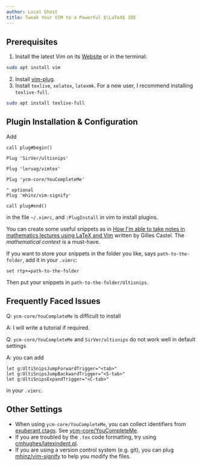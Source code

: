 ```yaml
---
author: Local Ghost
title: Tweak Your VIM to a Powerful $\LaTeX$ IDE
---
```


## Prerequisites

1. Install the latest Vim on its [Website](https://www.vim.org/download.php) or in the terminal:

```sh
sudo apt install vim
```

2. Install [vim-plug](https://github.com/junegunn/vim-plug).
3. Install `texlive`, `xelatex`, `latexmk`. For a new user, I recommend installing `texlive-full`.

```sh
sudo apt install texlive-full
```

## Plugin Installation & Configuration

Add 

```vim
call plug#begin()

Plug 'SirVer/ultisnips'

Plug 'lervag/vimtex'

Plug 'ycm-core/YouCompleteMe'

" optional
Plug 'mhinz/vim-signify'

call plug#end()
```

in the file `~/.vimrc`, and `:PlugInstall` in vim to install plugins.

You can create some useful snippets as in [How I'm able to take notes in mathematics lectures using LaTeX and Vim](https://castel.dev/post/lecture-notes-1/) written by Gilles Castel. The *mathematical context* is a must-have. 

If you want to store your snippets in the folder you like, says `path-to-the-folder`, add it in your `.vimrc`:

```vim
set rtp+=path-to-the-folder
```

Then put your snippets in `path-to-the-folder/Ultisnips`.

## Frequently Faced Issues

Q: `ycm-core/YouCompleteMe` is difficult to install

A: I will write a tutorial if required.



Q: `ycm-core/YouCompleteMe` and `SirVer/ultisnips` do not work well in default settings

A: you can add

```vim
let g:UltiSnipsJumpForwardTrigger="<tab>" 
let g:UltiSnipsJumpBackwardTrigger="<S-tab>"
let g:UltiSnipsExpandTrigger="<C-tab>"
```

in your `.vimrc`.

## Other Settings

- When using `ycm-core/YouCompleteMe`, you can collect identifiers from [exuberant ctags](http://ctags.sourceforge.net/). See [ycm-core/YouCompleteMe](https://github.com/ycm-core/YouCompleteMe#the-gycm_collect_identifiers_from_tags_files-option).
- If you are troubled by the `.tex` code formatting, try using [cmhughes/latexindent.pl](https://github.com/cmhughes/latexindent.pl).
- If you are using a version control system (e.g. git), you can plug [mhinz/vim-signify](https://github.com/mhinz/vim-signify) to help you modify the files.